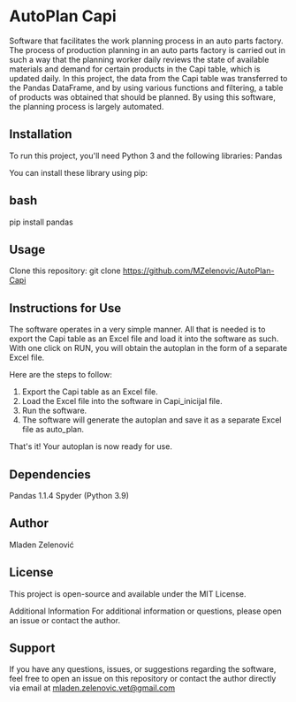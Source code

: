 # AutoPlan Capi
  Software that facilitates the work planning process in an auto parts factory.
The process of production planning in an auto parts factory is carried out in such
 a way that the planning worker daily reviews the state of available materials and
 demand for certain products in the Capi table, which is updated daily. In this project, 
the data from the Capi table was transferred to the Pandas DataFrame, and by using various 
functions and filtering, a table of products was obtained that should be planned. By using
 this software, the planning process is largely automated.

## Installation

To run this project, you'll need Python 3 and the following libraries:
Pandas

You can install these library using pip:

## bash
pip install pandas 

## Usage
Clone this repository: git clone https://github.com/MZelenovic/AutoPlan-Capi

## Instructions for Use

The software operates in a very simple manner. All that is needed is to export the Capi table 
as an Excel file and load it into the software as such. With one click on RUN, you will obtain 
the autoplan in the form of a separate Excel file.

Here are the steps to follow:

1. Export the Capi table as an Excel file.
2. Load the Excel file into the software in Capi_inicijal file.
3. Run the software.
4. The software will generate the autoplan and save it as a separate Excel file as auto_plan.

That's it! Your autoplan is now ready for use.

## Dependencies

 Pandas 1.1.4 Spyder (Python 3.9)

## Author
Mladen Zelenović

## License
This project is open-source and available under the MIT License.

Additional Information For additional information or questions, please open an issue or contact the author.

## Support

If you have any questions, issues, or suggestions regarding the software, feel free to open an issue on 
this repository or contact the author directly via email at mladen.zelenovic.vet@gmail.com
